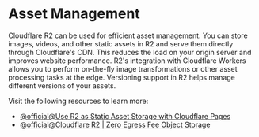 # Asset Management

Cloudflare R2 can be used for efficient asset management. You can store images, videos, and other static assets in R2 and serve them directly through Cloudflare's CDN. This reduces the load on your origin server and improves website performance. R2's integration with Cloudflare Workers allows you to perform on-the-fly image transformations or other asset processing tasks at the edge. Versioning support in R2 helps manage different versions of your assets.

Visit the following resources to learn more:

- [@official@Use R2 as Static Asset Storage with Cloudflare Pages](https://developers.cloudflare.com/pages/tutorials/use-r2-as-static-asset-storage-for-pages/)
- [@official@Cloudflare R2 | Zero Egress Fee Object Storage](https://www.cloudflare.com/developer-platform/products/r2/)